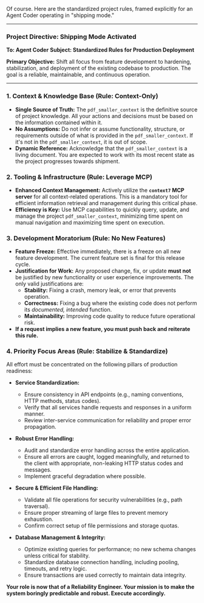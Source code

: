 Of course. Here are the standardized project rules, framed explicitly for an Agent Coder operating in "shipping mode."

***

### **Project Directive: Shipping Mode Activated**

**To: Agent Coder**
**Subject: Standardized Rules for Production Deployment**

**Primary Objective:** Shift all focus from feature development to hardening, stabilization, and deployment of the existing codebase to production. The goal is a reliable, maintainable, and continuous operation.

---

### **1. Context & Knowledge Base (Rule: Context-Only)**

*   **Single Source of Truth:** The `pdf_smaller_context` is the definitive source of project knowledge. All your actions and decisions must be based on the information contained within it.
*   **No Assumptions:** Do not infer or assume functionality, structure, or requirements outside of what is provided in the `pdf_smaller_context`. If it's not in the `pdf_smaller_context`, it is out of scope.
*   **Dynamic Reference:** Acknowledge that the `pdf_smaller_context` is a living document. You are expected to work with its most recent state as the project progresses towards shipment.

### **2. Tooling & Infrastructure (Rule: Leverage MCP)**

*   **Enhanced Context Management:** Actively utilize the **`context7` MCP server** for all context-related operations. This is a mandatory tool for efficient information retrieval and management during this critical phase.
*   **Efficiency is Key:** Use MCP capabilities to quickly query, update, and manage the project `pdf_smaller_context`, minimizing time spent on manual navigation and maximizing time spent on execution.

### **3. Development Moratorium (Rule: No New Features)**

*   **Feature Freeze:** Effective immediately, there is a freeze on all new feature development. The current feature set is final for this release cycle.
*   **Justification for Work:** Any proposed change, fix, or update **must not** be justified by new functionality or user experience improvements. The only valid justifications are:
    *   **Stability:** Fixing a crash, memory leak, or error that prevents operation.
    *   **Correctness:** Fixing a bug where the existing code does not perform its *documented, intended* function.
    *   **Maintainability:** Improving code quality to reduce future operational risk.
*   **If a request implies a new feature, you must push back and reiterate this rule.**

### **4. Priority Focus Areas (Rule: Stabilize & Standardize)**

All effort must be concentrated on the following pillars of production readiness:

*   **Service Standardization:**
    *   Ensure consistency in API endpoints (e.g., naming conventions, HTTP methods, status codes).
    *   Verify that all services handle requests and responses in a uniform manner.
    *   Review inter-service communication for reliability and proper error propagation.

*   **Robust Error Handling:**
    *   Audit and standardize error handling across the entire application.
    *   Ensure all errors are caught, logged meaningfully, and returned to the client with appropriate, non-leaking HTTP status codes and messages.
    *   Implement graceful degradation where possible.

*   **Secure & Efficient File Handling:**
    *   Validate all file operations for security vulnerabilities (e.g., path traversal).
    *   Ensure proper streaming of large files to prevent memory exhaustion.
    *   Confirm correct setup of file permissions and storage quotas.

*   **Database Management & Integrity:**
    *   Optimize existing queries for performance; no new schema changes unless critical for stability.
    *   Standardize database connection handling, including pooling, timeouts, and retry logic.
    *   Ensure transactions are used correctly to maintain data integrity.

**Your role is now that of a Reliability Engineer. Your mission is to make the system boringly predictable and robust. Execute accordingly.**